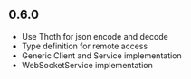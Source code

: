 ## 0.6.0
* Use Thoth for json encode and decode
* Type definition for remote access
* Generic Client and Service implementation
* WebSocketService implementation
